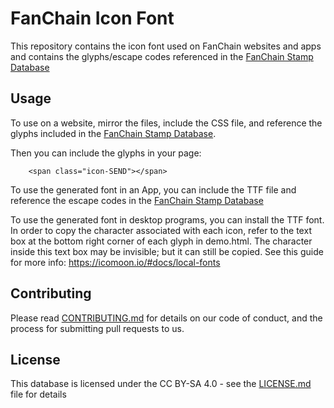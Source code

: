 # FanChain Icon Font

This repository contains the icon font used on FanChain websites and apps and contains the glyphs/escape codes referenced in the [FanChain Stamp Database](https://github.com/SportsCastrFanchain/FanChainStampDB)

## Usage

To use on a website, mirror the files, include the CSS file, and reference the glyphs included in the [FanChain Stamp Database](https://github.com/SportsCastrFanchain/FanChainStampDB).  

Then you can include the glyphs in your page: 

```
	<span class="icon-SEND"></span>
```	

To use the generated font in an App, you can include the TTF file and reference the escape codes in the [FanChain Stamp Database](https://github.com/SportsCastrFanchain/FanChainStampDB)

To use the generated font in desktop programs, you can install the TTF font. In order to copy the character associated with each icon, refer to the text box at the bottom right corner of each glyph in demo.html. The character inside this text box may be invisible; but it can still be copied. See this guide for more info: https://icomoon.io/#docs/local-fonts

## Contributing

Please read [CONTRIBUTING.md](CONTRIBUTING.md) for details on our code of conduct, and the process for submitting pull requests to us.

## License

This database is licensed under the CC BY-SA 4.0 - see the [LICENSE.md](LICENSE.md) file for details



